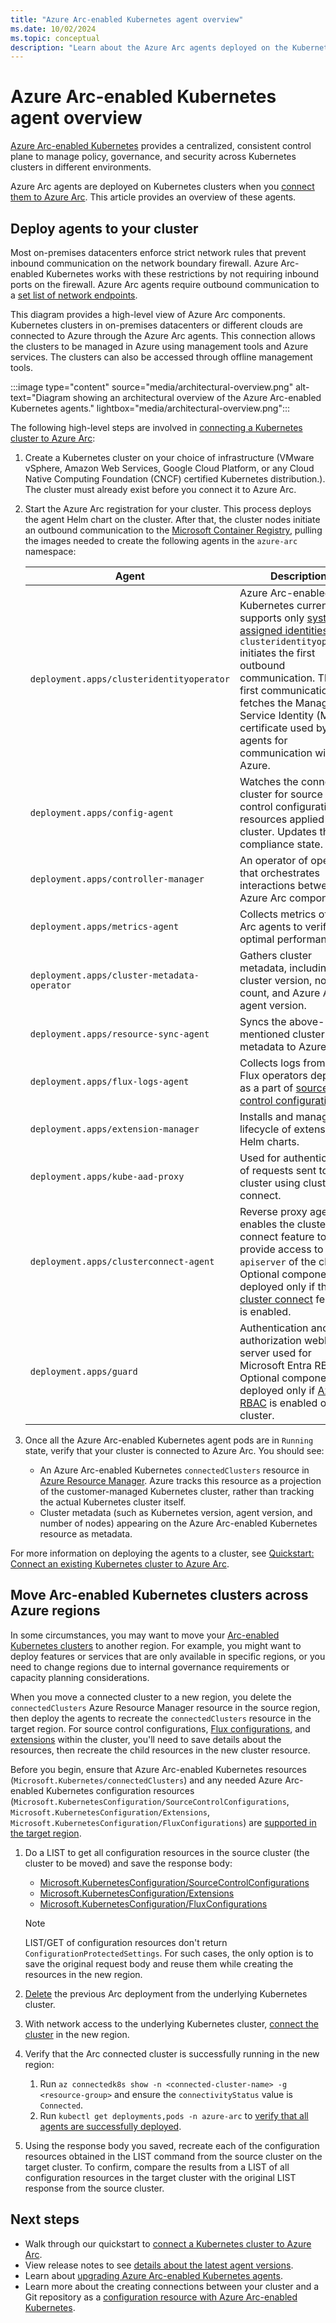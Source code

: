 ```yaml
---
title: "Azure Arc-enabled Kubernetes agent overview"
ms.date: 10/02/2024
ms.topic: conceptual
description: "Learn about the Azure Arc agents deployed on the Kubernetes clusters when connecting them to Azure Arc."
---
```


# Azure Arc-enabled Kubernetes agent overview

[Azure Arc-enabled Kubernetes](overview.md) provides a centralized, consistent control plane to manage policy, governance, and security across Kubernetes clusters in different environments.

Azure Arc agents are deployed on Kubernetes clusters when you [connect them to Azure Arc](quickstart-connect-cluster.md). This article provides an overview of these agents.

## Deploy agents to your cluster

Most on-premises datacenters enforce strict network rules that prevent inbound communication on the network boundary firewall. Azure Arc-enabled Kubernetes works with these restrictions by not requiring inbound ports on the firewall. Azure Arc agents require outbound communication to a [set list of network endpoints](network-requirements.md).

This diagram provides a high-level view of Azure Arc components. Kubernetes clusters in on-premises datacenters or different clouds are connected to Azure through the Azure Arc agents. This connection allows the clusters to be managed in Azure using management tools and Azure services. The clusters can also be accessed through offline management tools.

:::image type="content" source="media/architectural-overview.png" alt-text="Diagram showing an architectural overview of the Azure Arc-enabled Kubernetes agents." lightbox="media/architectural-overview.png":::

The following high-level steps are involved in [connecting a Kubernetes cluster to Azure Arc](quickstart-connect-cluster.md):

1. Create a Kubernetes cluster on your choice of infrastructure (VMware vSphere, Amazon Web Services, Google Cloud Platform, or any Cloud Native Computing Foundation (CNCF) certified Kubernetes distribution.). The cluster must already exist before you connect it to Azure Arc.

1. Start the Azure Arc registration for your cluster. This process deploys the agent Helm chart on the cluster. After that, the cluster nodes initiate an outbound communication to the [Microsoft Container Registry](https://github.com/microsoft/containerregistry), pulling the images needed to create the following agents in the `azure-arc` namespace:
  
   | Agent | Description |
   | ----- | ----------- |
   | `deployment.apps/clusteridentityoperator` | Azure Arc-enabled Kubernetes currently supports only [system assigned identities](/azure/active-directory/managed-identities-azure-resources/overview). `clusteridentityoperator` initiates the first outbound communication. This first communication fetches the Managed Service Identity (MSI) certificate used by other agents for communication with Azure. |
   | `deployment.apps/config-agent` | Watches the connected cluster for source control configuration resources applied on the cluster. Updates the compliance state. |
   | `deployment.apps/controller-manager` | An operator of operators that orchestrates interactions between Azure Arc components. |
   | `deployment.apps/metrics-agent` | Collects metrics of other Arc agents to verify optimal performance. |
   | `deployment.apps/cluster-metadata-operator` | Gathers cluster metadata, including cluster version, node count, and Azure Arc agent version. |
   | `deployment.apps/resource-sync-agent` | Syncs the above-mentioned cluster metadata to Azure. |
   | `deployment.apps/flux-logs-agent` | Collects logs from the Flux operators deployed as a part of [source control configuration](conceptual-gitops-flux2.md). |
   | `deployment.apps/extension-manager` | Installs and manages lifecycle of extension Helm charts. |
   | `deployment.apps/kube-aad-proxy` | Used for authentication of requests sent to the cluster using cluster connect. |
   | `deployment.apps/clusterconnect-agent` | Reverse proxy agent that enables the cluster connect feature to provide access to `apiserver` of the cluster. Optional component deployed only if the [cluster connect](conceptual-cluster-connect.md) feature is enabled.  |
   | `deployment.apps/guard` | Authentication and authorization webhook server used for Microsoft Entra RBAC. Optional component deployed only if [Azure RBAC](conceptual-azure-rbac.md) is enabled on the cluster.   |

1. Once all the Azure Arc-enabled Kubernetes agent pods are in `Running` state, verify that your cluster is connected to Azure Arc. You should see:

   * An Azure Arc-enabled Kubernetes `connectedClusters` resource in [Azure Resource Manager](/azure/azure-resource-manager/management/overview). Azure tracks this resource as a projection of the customer-managed Kubernetes cluster, rather than tracking the actual Kubernetes cluster itself.
   * Cluster metadata (such as Kubernetes version, agent version, and number of nodes) appearing on the Azure Arc-enabled Kubernetes resource as metadata.

For more information on deploying the agents to a cluster, see [Quickstart: Connect an existing Kubernetes cluster to Azure Arc](quickstart-connect-cluster.md).

## Move Arc-enabled Kubernetes clusters across Azure regions

In some circumstances, you may want to move your [Arc-enabled Kubernetes clusters](overview.md) to another region. For example, you might want to deploy features or services that are only available in specific regions, or you need to change regions due to internal governance requirements or capacity planning considerations.

When you move a connected cluster to a new region, you delete the `connectedClusters` Azure Resource Manager resource in the source region, then deploy the agents to recreate the `connectedClusters` resource in the target region. For source control configurations, [Flux configurations](conceptual-gitops-flux2.md), and [extensions](conceptual-extensions.md) within the cluster, you'll need to save details about the resources, then recreate the child resources in the new cluster resource.

Before you begin, ensure that Azure Arc-enabled Kubernetes resources (`Microsoft.Kubernetes/connectedClusters`) and any needed Azure Arc-enabled Kubernetes configuration resources (`Microsoft.KubernetesConfiguration/SourceControlConfigurations`, `Microsoft.KubernetesConfiguration/Extensions`, `Microsoft.KubernetesConfiguration/FluxConfigurations`) are [supported in the target region](https://azure.microsoft.com/explore/global-infrastructure/products-by-region/?products=azure-arc).

1. Do a LIST to get all configuration resources in the source cluster (the cluster to be moved) and save the response body:

   * [Microsoft.KubernetesConfiguration/SourceControlConfigurations](/cli/azure/k8s-configuration?view=azure-cli-latest&preserve-view=true#az-k8sconfiguration-list)
   * [Microsoft.KubernetesConfiguration/Extensions](/cli/azure/k8s-extension?view=azure-cli-latest&preserve-view=true#az-k8s-extension-list)
   * [Microsoft.KubernetesConfiguration/FluxConfigurations](/cli/azure/k8s-configuration/flux?view=azure-cli-latest&preserve-view=true#az-k8s-configuration-flux-list)

   > [!NOTE]
   > LIST/GET of configuration resources don't return `ConfigurationProtectedSettings`. For such cases, the only option is to save the original request body and reuse them while creating the resources in the new region.

1. [Delete](./quickstart-connect-cluster.md?tabs=azure-cli#clean-up-resources) the previous Arc deployment from the underlying Kubernetes cluster.
1. With network access to the underlying Kubernetes cluster, [connect the cluster](./quickstart-connect-cluster.md#connect-an-existing-kubernetes-cluster) in the new region.
1. Verify that the Arc connected cluster is successfully running in the new region:

   1. Run `az connectedk8s show -n <connected-cluster-name> -g <resource-group>` and ensure the `connectivityStatus` value is `Connected`.
   1. Run `kubectl get deployments,pods -n azure-arc` to [verify that all agents are successfully deployed](./quickstart-connect-cluster.md#view-azure-arc-agents-for-kubernetes).

1. Using the response body you saved, recreate each of the configuration resources obtained in the LIST command from the source cluster on the target cluster. To confirm, compare the results from a LIST of all configuration resources in the target cluster with the original LIST response from the source cluster.

## Next steps

* Walk through our quickstart to [connect a Kubernetes cluster to Azure Arc](./quickstart-connect-cluster.md).
* View release notes to see [details about the latest agent versions](release-notes.md).
* Learn about [upgrading Azure Arc-enabled Kubernetes agents](agent-upgrade.md).
* Learn more about the creating connections between your cluster and a Git repository as a [configuration resource with Azure Arc-enabled Kubernetes](./conceptual-configurations.md).
